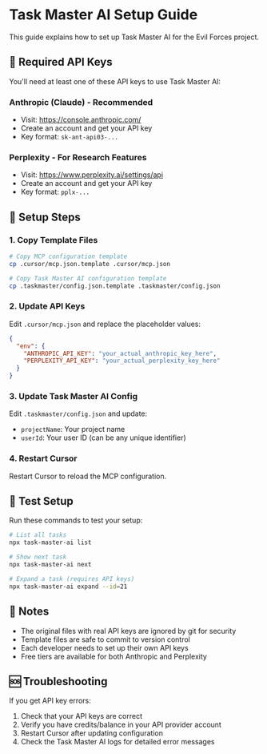 # Task Master AI Setup Guide

This guide explains how to set up Task Master AI for the Evil Forces project.

## 🔑 Required API Keys

You'll need at least one of these API keys to use Task Master AI:

### Anthropic (Claude) - Recommended
- Visit: https://console.anthropic.com/
- Create an account and get your API key
- Key format: `sk-ant-api03-...`

### Perplexity - For Research Features
- Visit: https://www.perplexity.ai/settings/api
- Create an account and get your API key
- Key format: `pplx-...`

## 📁 Setup Steps

### 1. Copy Template Files
```bash
# Copy MCP configuration template
cp .cursor/mcp.json.template .cursor/mcp.json

# Copy Task Master AI configuration template
cp .taskmaster/config.json.template .taskmaster/config.json
```

### 2. Update API Keys
Edit `.cursor/mcp.json` and replace the placeholder values:
```json
{
  "env": {
    "ANTHROPIC_API_KEY": "your_actual_anthropic_key_here",
    "PERPLEXITY_API_KEY": "your_actual_perplexity_key_here"
  }
}
```

### 3. Update Task Master AI Config
Edit `.taskmaster/config.json` and update:
- `projectName`: Your project name
- `userId`: Your user ID (can be any unique identifier)

### 4. Restart Cursor
Restart Cursor to reload the MCP configuration.

## 🧪 Test Setup

Run these commands to test your setup:

```bash
# List all tasks
npx task-master-ai list

# Show next task
npx task-master-ai next

# Expand a task (requires API keys)
npx task-master-ai expand --id=21
```

## 📝 Notes

- The original files with real API keys are ignored by git for security
- Template files are safe to commit to version control
- Each developer needs to set up their own API keys
- Free tiers are available for both Anthropic and Perplexity

## 🆘 Troubleshooting

If you get API key errors:
1. Check that your API keys are correct
2. Verify you have credits/balance in your API provider account
3. Restart Cursor after updating configuration
4. Check the Task Master AI logs for detailed error messages 